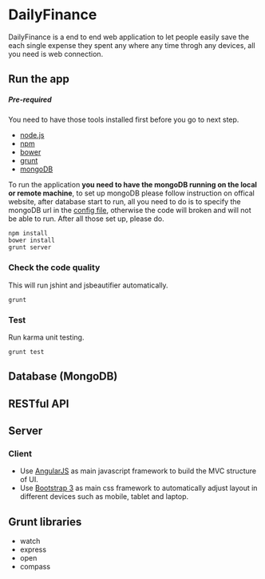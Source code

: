 # DailyFinance

DailyFinance is a end to end web application to let people easily save the each single expense they spent any where any time throgh any devices, all you need is web connection.

## Run the app

##### Pre-required
You need to have those tools installed first before you go to next step.

* [node.js](http://nodejs.org)
* [npm](http://npmjs.org)
* [bower](http://bower.io)
* [grunt](http://gruntjs.com)
* [mongoDB](http://www.mongodb.org)

To run the application **you need to have the mongoDB running on the local or remote machine**, to set up mongoDB please follow instruction on offical website, after database start to run, all you need to do is to specify the mongoDB url in the [config file](https://github.com/LeoAJ/DailyFinance/blob/master/config/config.json#L5), otherwise the code will broken and will not be able to run. After all those set up, please do.

```
npm install
bower install
grunt server
```

### Check the code quality
This will run jshint and jsbeautifier automatically.

```
grunt
```

### Test
Run karma unit testing.

```
grunt test
```

## Database (MongoDB)

## RESTful API

## Server

### Client
* Use [AngularJS](http://angularjs.org) as main javascript framework to build the MVC structure of UI.
* Use [Bootstrap 3](http://getbootstrap.com) as main css framework to automatically adjust layout in different devices such as mobile, tablet and laptop.

## Grunt libraries

* watch
* express
* open
* compass